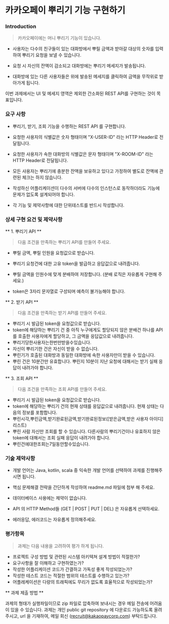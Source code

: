 # 카카오페이 뿌리기 기능 구현하기

### Introduction

> 카카오페이에는 머니 뿌리기 기능이 있습니다.

- 사용자는 다수의 친구들이 있는 대화방에서 뿌릴 금액과 받아갈 대상의 숫자를 입력하여 뿌리기 요청을 보낼 수 있습니다.

- 요청 시 자신의 잔액이 감소되고 대화방에는 뿌리기 메세지가 발송됩니다.

- 대화방에 있는 다른 사용자들은 위에 발송된 메세지를 클릭하여 금액을 무작위로 받아가게 됩니다.

이번 과제에서는 UI 및 메세지 영역은 제외한 간소화된 REST API를 구현하는 것이 목표입니다.

### 요구 사항

- 뿌리기, 받기, 조회 기능을 수행하는 REST API 를 구현합니다.

- 요청한 사용자의 식별값은 숫자 형태이며 "X-USER-ID" 라는 HTTP Header로 전달됩니다.

- 요청한 사용자가 속한 대화방의 식별값은 문자 형태이며 "X-ROOM-ID" 라는 HTTP Header로 전달됩니다.

- 모든 사용자는 뿌리기에 충분한 잔액을 보유하고 있다고 가정하여 별도로 잔액에 관련된 체크는 하지 않습니다.

- 작성하신 어플리케이션이 다수의 서버에 다수의 인스턴스로 동작하더라도 기능에 문제가 없도록 설계되어야 합니다.

- 각 기능 및 제약사항에 대한 단위테스트를 반드시 작성합니다. 

### 상세 구현 요건 및 제약사항 

** 1. 뿌리기 API **

> 다음 조건을 만족하는 뿌리기 API를 만들어 주세요.

- 뿌릴 금액, 뿌릴 인원을 요청값으로 받습니다.
- 뿌리기 요청건에 대한 고유 token을 발급하고 응답값으로 내려줍니다.

- 뿌릴 금액을 인원수에 맞게 분배하여 저장합니다. (분배 로직은 자유롭게 구현해 주세요.)
- token은 3자리 문자열로 구성되며 예측이 불가능해야 합니다. 

** 2. 받기 API **

> 다음 조건을 만족하는 받기 API를 만들어 주세요.

- 뿌리기 시 발급된 token을 요청값으로 받습니다.
- token에 해당하는 뿌리기 건 중 아직 누구에게도 할당되지 않은 분배건 하나를 API를 호출한 사용자에게 할당하고, 그 금액을 응답값으로 내려줍니다.
- 뿌리기당한사용자는한번만받을수있습니다.
- 자신이 뿌리기한 건은 자신이 받을 수 없습니다.
- 뿌린기가 호출된 대화방과 동일한 대화방에 속한 사용자만이 받을 수 있습니다.
- 뿌린 건은 10분간만 유효합니다. 뿌린지 10분이 지난 요청에 대해서는 받기 실패 응답이 내려가야 합니다. 

** 3. 조회 API **

> 다음 조건을 만족하는 조회 API를 만들어 주세요.

- 뿌리기 시 발급된 token을 요청값으로 받습니다.
- token에 해당하는 뿌리기 건의 현재 상태를 응답값으로 내려줍니다. 현재 상태는 다음의 정보를 포함합니다.
- 뿌린시각,뿌린금액,받기완료된금액,받기완료된정보([받은금액,받은 사용자 아이디] 리스트)
- 뿌린 사람 자신만 조회를 할 수 있습니다. 다른사람의 뿌리기건이나 유효하지 않은 token에 대해서는 조회 실패 응답이 내려가야 합니다.
- 뿌린건에대한조회는7일동안할수있습니다. 



### 기술 제약사항

- 개발 언어는 Java, kotlin, scala 중 익숙한 개발 언어를 선택하여 과제를 진행해주시면 됩니다.
- 핵심 문제해결 전략을 간단하게 작성하여 readme.md 파일에 첨부 해 주세요.
- 데이터베이스 사용에는 제약이 없습니다.

- API 의 HTTP Method들 (GET | POST | PUT | DEL) 은 자유롭게 선택하세요.
- 에러응답, 에러코드는 자유롭게 정의해주세요.
  

### 평가항목

> 과제는 다음 내용을 고려하여 평가 하게 됩니다.

- 프로젝트 구성 방법 및 관련된 시스템 아키텍쳐 설계 방법이 적절한가?
- 요구사항을 잘 이해하고 구현하였는가?
- 작성한 어플리케이션 코드가 간결하고 가독성 좋게 작성되었는가?
- 작성한 테스트 코드는 적절한 범위의 테스트를 수행하고 있는가?
- 어플레케이션은 다량의 트래픽에도 무리가 없도록 효율적으로 작성되었는가?



** 과제 제출 방법 **

과제의 형태가 실행파일이므로 zip 파일로 압축하여 보내시는 경우 메일 전송에 어려움이 있을 수 있습니다.
 과제는 개인 public git repository 에 다운로드 가능하도록 올려주시고, url 을 기재하여, 메일 회신 (recruit@kakaopaycorp.com) 부탁드립니다.
